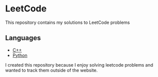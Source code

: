 # LeetCode 

This repository contains my solutions to LeetCode problems

## Languages
- [C++](./C++)
- [Python](./Python)


I created this repository because I enjoy solving leetcode problems and wanted to track them outside of the website.